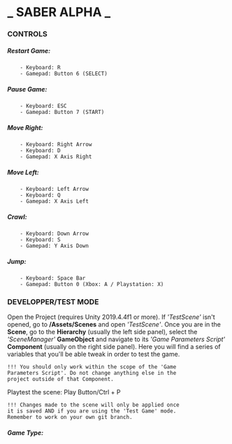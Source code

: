 # _ SABER ALPHA _
### CONTROLS
##### Restart Game:
		- Keyboard: R
		- Gamepad: Button 6 (SELECT)
##### Pause Game:
		- Keyboard: ESC
		- Gamepad: Button 7 (START)
##### Move Right:
		- Keyboard: Right Arrow
		- Keyboard: D
		- Gamepad: X Axis Right
##### Move Left:
		- Keyboard: Left Arrow
		- Keyboard: Q
		- Gamepad: X Axis Left
##### Crawl:
		- Keyboard: Down Arrow
		- Keyboard: S
		- Gamepad: Y Axis Down
##### Jump:
		- Keyboard: Space Bar
		- Gamepad: Button 0 (Xbox: A / Playstation: X)
### DEVELOPPER/TEST MODE
Open the Project (requires Unity 2019.4.4f1 or more). If *'TestScene'* isn't opened, go to **/Assets/Scenes** and open *'TestScene'*. Once you are in the **Scene**, go to the **Hierarchy** (usually the left side panel), select the *'SceneManager'* **GameObject** and navigate to its *'Game Parameters Script'* **Component** (usually on the right side panel). Here you will find a series of variables that you'll be able tweak in order to test the game.

	!!! You should only work within the scope of the 'Game 
	Parameters Script'. Do not change anything else in the
	project outside of that Component.

Playtest the scene: Play Button/Ctrl + P
	
	!!! Changes made to the scene will only be applied once 
	it is saved AND if you are using the 'Test Game' mode. 
	Remember to work on your own git branch.
##### Game Type: